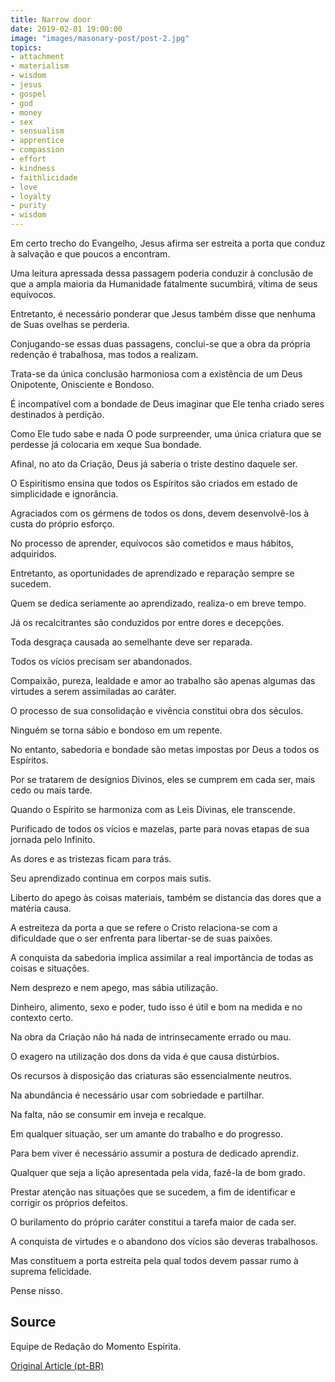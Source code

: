 ```yaml
---
title: Narrow door
date: 2019-02-01 19:00:00
image: "images/masonary-post/post-2.jpg"
topics: 
- attachment
- materialism
- wisdom
- jesus
- gospel
- god
- money
- sex
- sensualism
- apprentice
- compassion
- effort
- kindness
- faithlicidade
- love
- loyalty
- purity
- wisdom
---
```


Em certo trecho do Evangelho, Jesus afirma ser estreita a porta que conduz à
salvação e que poucos a encontram.

Uma leitura apressada dessa passagem poderia conduzir à conclusão de que a
ampla maioria da Humanidade fatalmente sucumbirá, vítima de seus equívocos.

Entretanto, é necessário ponderar que Jesus também disse que nenhuma de Suas
ovelhas se perderia.

Conjugando-se essas duas passagens, conclui-se que a obra da própria redenção é
trabalhosa, mas todos a realizam.

Trata-se da única conclusão harmoniosa com a existência de um Deus Onipotente,
Onisciente e Bondoso.

É incompatível com a bondade de Deus imaginar que Ele tenha criado seres
destinados à perdição.

Como Ele tudo sabe e nada O pode surpreender, uma única criatura que se
perdesse já colocaria em xeque Sua bondade.

Afinal, no ato da Criação, Deus já saberia o triste destino daquele ser.

O Espiritismo ensina que todos os Espíritos são criados em estado de
simplicidade e ignorância.

Agraciados com os gérmens de todos os dons, devem desenvolvê-los à custa do
próprio esforço.

No processo de aprender, equívocos são cometidos e maus hábitos, adquiridos.

Entretanto, as oportunidades de aprendizado e reparação sempre se sucedem.

Quem se dedica seriamente ao aprendizado, realiza-o em breve tempo.

Já os recalcitrantes são conduzidos por entre dores e decepções.

Toda desgraça causada ao semelhante deve ser reparada.

Todos os vícios precisam ser abandonados.

Compaixão, pureza, lealdade e amor ao trabalho são apenas algumas das virtudes
a serem assimiladas ao caráter.

O processo de sua consolidação e vivência constitui obra dos séculos.

Ninguém se torna sábio e bondoso em um repente.

No entanto, sabedoria e bondade são metas impostas por Deus a todos os
Espíritos.

Por se tratarem de desígnios Divinos, eles se cumprem em cada ser, mais cedo ou
mais tarde.

Quando o Espírito se harmoniza com as Leis Divinas, ele transcende.

Purificado de todos os vícios e mazelas, parte para novas etapas de sua jornada
pelo Infinito.

As dores e as tristezas ficam para trás.

Seu aprendizado continua em corpos mais sutis.

Liberto do apego às coisas materiais, também se distancia das dores que a
matéria causa.

A estreiteza da porta a que se refere o Cristo relaciona-se com a dificuldade
que o ser enfrenta para libertar-se de suas paixões.

A conquista da sabedoria implica assimilar a real importância de todas as
coisas e situações.

Nem desprezo e nem apego, mas sábia utilização.

Dinheiro, alimento, sexo e poder, tudo isso é útil e bom na medida e no
contexto certo.

Na obra da Criação não há nada de intrinsecamente errado ou mau.

O exagero na utilização dos dons da vida é que causa distúrbios.

Os recursos à disposição das criaturas são essencialmente neutros.

Na abundância é necessário usar com sobriedade e partilhar.

Na falta, não se consumir em inveja e recalque.

Em qualquer situação, ser um amante do trabalho e do progresso.

Para bem viver é necessário assumir a postura de dedicado aprendiz.

Qualquer que seja a lição apresentada pela vida, fazê-la de bom grado.

Prestar atenção nas situações que se sucedem, a fim de identificar e corrigir
os próprios defeitos.

O burilamento do próprio caráter constitui a tarefa maior de cada ser.

A conquista de virtudes e o abandono dos vícios são deveras trabalhosos.

Mas constituem a porta estreita pela qual todos devem passar rumo à suprema
felicidade.

Pense nisso.


## Source
Equipe de Redação do Momento Espírita.

[Original Article (pt-BR)](http://www.momento.com.br/pt/ler_texto.php?id=1552)


